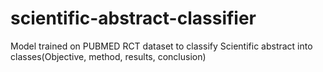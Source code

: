 # scientific-abstract-classifier
Model trained on PUBMED RCT dataset to classify Scientific abstract into classes(Objective, method, results, conclusion)
